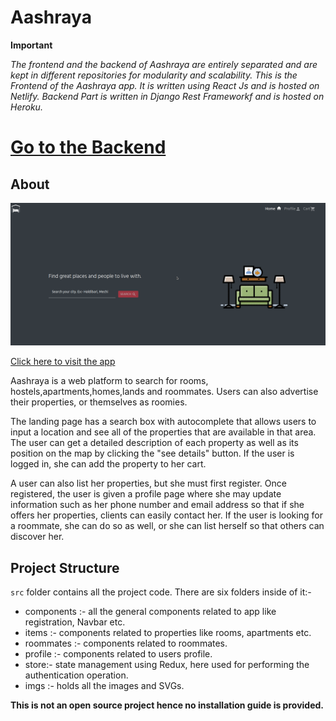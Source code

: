 # Aashraya

**Important**

*The frontend and the backend of Aashraya are entirely separated and are kept in different repositories for modularity and scalability.*
*This is the Frontend of the Aashraya app. It is written using React Js and is hosted on Netlify.*
*Backend Part is written in Django Rest Frameworkf and is hosted on Heroku.*
# [Go to the Backend](https://github.com/Kaushal-Dhungel/aashraya)


## About

![main img](https://github.com/Kaushal-Dhungel/aashraya/blob/master/thumbnails/th.png)

[Click here to visit the app](https://aashraya.netlify.app/)

Aashraya is a web platform to search for rooms, hostels,apartments,homes,lands and roommates.
Users can also advertise their properties, or themselves as roomies.

The landing page has a search box with autocomplete that allows users to input a location and see all of the properties that are available in that area. 
The user can get a detailed description of each property as well as its position on the map by clicking the "see details" button. 
If the user is logged in, she can add the property to her cart.

A user can also list her properties, but she must first register. 
Once registered, the user is given a profile page where she may update information such as her phone number and email address so that if she offers her properties, 
clients can easily contact her. If the user is looking for a roommate, she can do so as well, or she can list herself so that others can discover her.


## Project Structure

`src` folder contains all the project code. There are six folders inside of it:-
- components :- all the general components related to app like registration, Navbar etc.
- items :- components related to properties like rooms, apartments etc.
- roommates :- components related to roommates.
- profile :- components related to users profile.
- store:- state management using Redux, here used for performing the authentication operation.
- imgs :- holds all the images and SVGs.

**This is not an open source project hence no installation guide is provided.**